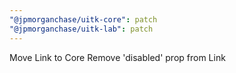 ```yaml
---
"@jpmorganchase/uitk-core": patch
"@jpmorganchase/uitk-lab": patch
---
```


Move Link to Core
Remove 'disabled' prop from Link

